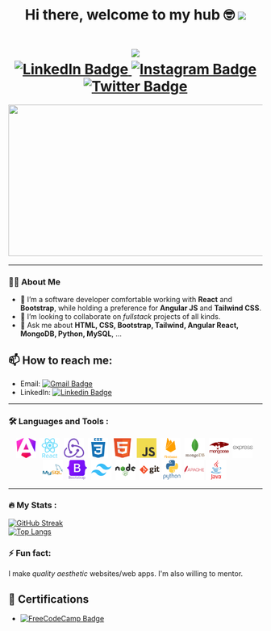 <div id="header" align="center">
  <h1>Hi there, welcome to my hub 🤓 <img src="https://media.giphy.com/media/hvRJCLFzcasrR4ia7z/giphy.gif" width="30px"/><h1>
  <img src="https://media.giphy.com/media/v1.Y2lkPTc5MGI3NjExaDU3eWVrOTh4azdieDgyYXlwdDY4bjFsNmhuMDh3amRyeXZ2YTZsaiZlcD12MV9pbnRlcm5hbF9naWZfYnlfaWQmY3Q9Zw/QDjpIL6oNCVZ4qzGs7/giphy.gif" width="200"/>
    <div id="badges">
      <a href="https://www.linkedin.com/in/sotonye-dagogo-bb6585255">
        <img src="https://img.shields.io/badge/LinkedIn-blue?style=for-the-badge&logo=linkedin&logoColor=white" alt="LinkedIn Badge"/>
      </a>
      <a href="https://instagram.com/_.sotonye._?igshid=YmMyMTA2M2Y=">
        <img src="https://img.shields.io/badge/Instagram-red?style=for-the-badge&logo=instagram&logoColor=white" alt="Instagram Badge"/>
      </a>
      <a href="https://x.com/therealsoshady">
        <img src="https://img.shields.io/badge/Twitter-blue?style=for-the-badge&logo=x&logoColor=white" alt="Twitter Badge"/>
      </a>
    </div>
</div>
<div align="center">
  <img src="https://media.giphy.com/media/dWesBcTLavkZuG35MI/giphy.gif" width="600" height="300"/>
</div>
    
---

### 👨‍💻 About Me
- 🔭 I’m a software developer comfortable working with **React** and **Bootstrap**, while holding a preference for **Angular JS** and **Tailwind CSS**.
- 👯 I’m looking to collaborate on *fullstack* projects of all kinds.
- 💬 Ask me about **HTML, CSS, Bootstrap, Tailwind, Angular React, MongoDB, Python, MySQL**, ...
  
## 📫 How to reach me:
* Email: [![Gmail Badge](https://img.shields.io/badge/-Sotonye-red?style=flat&logo=gmail&logoColor=white)](mailto:sotydagz@gmail.com)
* LinkedIn: [![Linkedin Badge](https://img.shields.io/badge/-Sotonye-blue?style=flat&logo=Linkedin&logoColor=white)](https://www.linkedin.com/in/sotonye-dagogo-bb6585255)

---

### :hammer_and_wrench: Languages and Tools :
<div align="center">
  <img src="https://github.com/devicons/devicon/blob/master/icons/angular/angular-original.svg" title="Angular" alt="Angular" width="40" height="40"/>&nbsp;
  <img src="https://github.com/devicons/devicon/blob/master/icons/react/react-original-wordmark.svg" title="React" alt="React" width="40" height="40"/>&nbsp;
  <img src="https://github.com/devicons/devicon/blob/master/icons/redux/redux-original.svg" title="Redux" alt="Redux " width="40" height="40"/>&nbsp;
  <img src="https://github.com/devicons/devicon/blob/master/icons/css3/css3-plain-wordmark.svg"  title="CSS3" alt="CSS" width="40" height="40"/>&nbsp;
  <img src="https://github.com/devicons/devicon/blob/master/icons/html5/html5-original.svg" title="HTML5" alt="HTML" width="40" height="40"/>&nbsp;
  <img src="https://github.com/devicons/devicon/blob/master/icons/javascript/javascript-original.svg" title="JavaScript" alt="JavaScript" width="40" height="40"/>&nbsp;
  <img src="https://github.com/devicons/devicon/blob/master/icons/firebase/firebase-plain-wordmark.svg" title="Firebase" alt="Firebase" width="40" height="40"/>&nbsp;
  <img src="https://github.com/devicons/devicon/blob/master/icons/mongodb/mongodb-original-wordmark.svg" title="MongoDB"  alt="MongoDB" width="40" height="40"/>&nbsp;
  <img src="https://github.com/devicons/devicon/blob/master/icons/mongoose/mongoose-original-wordmark.svg" title="Mongoose"  alt="Mongoose" width="40" height="40"/>&nbsp;
  <img src="https://github.com/devicons/devicon/blob/master/icons/express/express-original-wordmark.svg" title="Express"  alt="Express" width="40" height="40"/>&nbsp;
  <img src="https://github.com/devicons/devicon/blob/master/icons/mysql/mysql-original-wordmark.svg" title="MySQL"  alt="MySQL" width="40" height="40"/>&nbsp;
  <img src="https://github.com/devicons/devicon/blob/master/icons/bootstrap/bootstrap-original-wordmark.svg" title="Bootstrap"  alt="Bootstrap" width="40" height="40"/>&nbsp;
  <img src="https://github.com/devicons/devicon/blob/master/icons/tailwindcss/tailwindcss-original.svg" title="Tailwind"  alt="Tailwind" width="40" height="40"/>&nbsp;
  <img src="https://github.com/devicons/devicon/blob/master/icons/nodejs/nodejs-original-wordmark.svg" title="NodeJS" alt="NodeJS" width="40" height="40"/>&nbsp;
  <img src="https://github.com/devicons/devicon/blob/master/icons/git/git-original-wordmark.svg" title="Git" **alt="Git" width="40" height="40"/>
  <img src="https://github.com/devicons/devicon/blob/master/icons/python/python-original-wordmark.svg" title="Python" **alt="Python" width="40" height="40"/>
  <img src="https://github.com/devicons/devicon/blob/master/icons/apache/apache-plain-wordmark.svg" title="Apache" **alt="Apache" width="40" height="40"/>
  <img src="https://github.com/devicons/devicon/blob/master/icons/java/java-original-wordmark.svg" title="Java" alt="Java" width="40" height="40"/>&nbsp;
</div>

---

### :fire: My Stats :

[![GitHub Streak](http://github-readme-streak-stats.herokuapp.com?user=Sotonye0808&theme=dark&background=000000)](https://git.io/streak-stats)
<br>
[![Top Langs](https://github-readme-stats.vercel.app/api/top-langs/?username=Sotonye0808&layout=compact&theme=vision-friendly-dark)](https://github.com/anuraghazra/github-readme-stats)

### ⚡ Fun fact: 
I make *quality aesthetic* websites/web apps. I'm also willing to mentor.

## 🥇 Certifications
 - [![FreeCodeCamp Badge](https://img.shields.io/badge/-FCC-black?style=flat&logo=freecodecamp&logoColor=white)]([mailto:sotydagz@gmail.com](https://www.freecodecamp.org/Sotonye))
